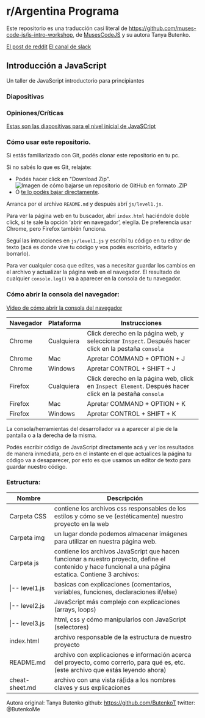 # r/Argentina Programa

Este repositorio es una traducción casi literal de https://github.com/muses-code-js/js-intro-workshop, de [MusesCodeJS](https://musescodejs.org/) y su autora Tanya Butenko.

[El post de reddit](https://www.reddit.com/r/argentina/comments/d9wzkh/alguno_que_ande_corto_de_guita_pero_muy/)
[El canal de slack](https://rargentinaprograma.slack.com)

## Introducción a JavaScript

Un taller de JavaScript introductorio para principiantes

### Diapositivas

### Opiniones/Críticas
[Estas son las diapositivas para el nivel inicial de JavaSCript]()


### Cómo usar este repositorio.

Si estás familiarizado con Git, podés clonar este repositorio en tu pc.

Si no sabés lo que es Git, relajate:
* Podés hacer click en "Download Zip". ![Imagen de cómo bajarse un repositorio de GitHub en formato .ZIP](https://github.com/r-argentina-programa/introduccion-a-js/raw/master/doc/download_repo.png "Download Repo")
* Ó [te lo podés bajar directamente](https://github.com/r-argentina-programa/introduccion-a-js/archive/master.zip).


Arranca por el archivo `README.md` y después abrí `js/level1.js`.

Para ver la página web en tu buscador, abrí `index.html` haciéndole doble click, si te sale la opción ‘abrir en navegador’, elegila. De preferencia usar Chrome, pero Firefox también funciona.

Seguí las intrucciones en `js/level1.js` y escribí tu código en tu editor de texto (acá es donde vive tu código y vos podés escribirlo, editarlo y borrarlo).

Para ver cualquier cosa que edites, vas a necesitar guardar los cambios en el archivo y actualizar la página web en el navegador. El resultado de cualquier `console.log()` va a aparecer en la consola de tu navegador.

### Cómo abrir la consola del navegador:

[Video de cómo abrir la consola del navegador](https://drive.google.com/file/d/1-prYGV0u4CF5MJ-GInW38pVy7Ew-ke1P/view)

| Navegador | Plataforma | Instrucciones | 
| ----------- | -------- | ------------------ | 
| Chrome | Cualquiera | Click derecho en la página web, y seleccionar `Inspect`. Después hacer click en la pestaña `consola` | 
| Chrome | Mac | Apretar COMMAND + OPTION + J | 
| Chrome | Windows | Apretar CONTROL + SHIFT + J | 
| Firefox | Cualquiera | Click derecho en la página web, click en `Inspect Element`. Después hacer click en la pestaña `consola` | 
| Firefox | Mac | Apretar COMMAND + OPTION + K | 
| Firefox | Windows | Apretar CONTROL + SHIFT + K | 

La consola/herramientas del desarrollador va a aparecer al pie de la pantalla o a la derecha de la misma.

Podés escribir código de JavaScript directamente acá y ver los resultados de manera inmediata, pero en el instante en el que actualices la página tu código va a desaparecer, por esto es que usamos un editor de texto para guardar nuestro código.

### Estructura:

|Nombre|Descripción|
|----|----|
|Carpeta CSS|contiene los archivos css responsables de los estilos y cómo se ve (estéticamente) nuestro proyecto en la web|
|Carpeta img|un lugar donde podemos almacenar imágenes para utilizar en nuestra página web.|
|Carpeta js|contiene los archivos JavaScript que hacen funcionar a nuestro proyecto, define el contenido y hace funcional a una página estatica. Contiene 3 archivos:|
|\|-- level1.js|basicas con explicaciones (comentarios, variables, funciones, declaraciones if/else)|
|\|-- level2.js|JavaScript más complejo con explicaciones (arrays, loops)|
|\|-- level3.js|html, css y cómo manipularlos con JavaScript (selectores)|
|index.html|archivo responsable de la estructura de nuestro proyecto|
|README.md|archivo con explicaciones e información acerca del proyecto, como correrlo, para qué es, etc. (este archivo que estás leyendo ahora)|
|cheat-sheet.md|archivo con una vista rá[ida a los nombres claves y sus explicaciones|


Autora original: Tanya Butenko github: https://github.com/ButenkoT twitter: @ButenkoMe
